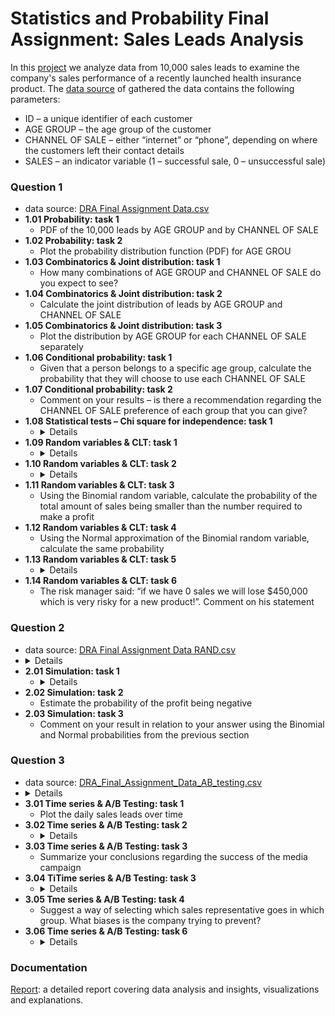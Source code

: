 # Statistics and Probability Final Assignment: Sales Leads Analysis
In this [project](https://github.com/Rina-Irene-arch/Statistics_and_Probability_Sales_Leads_Analysis/blob/main/Statistics_and_Probability_Sales_Leads_Analysis.ipynb) we analyze data from 10,000 sales leads to examine the company's sales performance of a recently launched health insurance product.
The [data source](https://github.com/Rina-Irene-arch/Statistics_and_Probability_NAYA_Assignment/blob/main/DRA%20Final%20Assignment%20Data.csv) of gathered the data contains the following parameters:
- ID – a unique identifier of each customer
- AGE GROUP – the age group of the customer
- CHANNEL OF SALE – either “internet” or “phone”, depending on where the customers left their contact
details
- SALES – an indicator variable (1 – successful sale, 0 – unsuccessful sale)
### Question 1
- data source: [DRA Final Assignment Data.csv](https://github.com/Rina-Irene-arch/Statistics_and_Probability_NAYA_Assignment/blob/main/DRA%20Final%20Assignment%20Data.csv)
- **1.01 Probability: task 1**
   - PDF of the 10,000 leads by AGE GROUP and by CHANNEL OF SALE
- **1.02 Probability: task 2**
   - Plot the probability distribution function (PDF) for AGE GROU
- **1.03 Combinatorics & Joint distribution: task 1**
   - How many combinations of AGE GROUP and CHANNEL OF SALE do you expect to see?
- **1.04 Combinatorics & Joint distribution: task 2**
   - Calculate the joint distribution of leads by AGE GROUP and CHANNEL OF SALE
- **1.05 Combinatorics & Joint distribution: task 3**
   - Plot the distribution by AGE GROUP for each CHANNEL OF SALE separately
- **1.06 Conditional probability: task 1**
   - Given that a person belongs to a specific age group, calculate the probability that they will choose to use each CHANNEL OF SALE 
- **1.07 Conditional probability: task 2**
   - Comment on your results – is there a recommendation regarding the CHANNEL OF SALE preference of each group that you can give?
- **1.08 Statistical tests – Chi square for independence: task 1**
   - <details>
      The company wishes to examine the dependence/independence between the choice of CHANNEL OF SALE and the SALES indicator.<br>
      Perform a Chi square test of independence between CHANNEL OF SALE and the SALES indicator.<br>
      - What are the null and alternative hypotheses of this test?<br>
      - Calculate the P-value of the test and state your conclusion at a 5% significance level and at a 1% significance level.
- **1.09 Random variables & CLT: task 1**
   - <details>
      The company wishes to calculate its expected profit:<br>
      - It spends 45$ on acquiring each sales lead<br>
      - Price of each sale is 86$<br>
      Calculate the minimal number of sales (out of 10,000 leads) required to make a profit
- **1.10 Random variables & CLT: task 2**
   - <details>
      The company decides to model the total amount of sales using a Binomial random variable<br>
      - Where n=10,000<br>
      - And p is estimated from the SALES column<br>
      Estimate the value of p
- **1.11 Random variables & CLT: task 3**
   - Using the Binomial random variable, calculate the probability of the total amount of sales being smaller than the number required to make a profit
- **1.12 Random variables & CLT: task 4**
   - Using the Normal approximation of the Binomial random variable, calculate the same probability
- **1.13 Random variables & CLT: task 5**
   - <details>
      Plot the two distributions together – Binomial as bars, Normal as line (you may choose the Xaxis range which is best suitable for your plot). Comment on the appropriateness of the approximation
- **1.14 Random variables & CLT: task 6**
   - The risk manager said: “if we have 0 sales we will lose $450,000 which is very risky for a new product!”. Comment on his statement
### Question 2 
- data source: [DRA Final Assignment Data RAND.csv](https://github.com/Rina-Irene-arch/Statistics_and_Probability_NAYA_Assignment_Sales_Leads_Analysis/blob/main/DRA%20Final%20Assignment%20Data%20RAND.csv)
- <details>
     Simulation<br>
     - The company decided to perform 100 simulations of its potential profit using a Binomial random variable (10,000 Bernoulli variables)<br>
     - Find 10000x100 random variables from a Uniform(0,1) distribution
- **2.01 Simulation: task 1**
   - <details>
      Perform 100 simulations of the possible total profit under these 100 simulations<br>
      - Any number smaller than the estimator for p should be 1 (considered a sale), otherwise it should be 0 (considered no sale)
- **2.02 Simulation: task 2**
   - Estimate the probability of the profit being negative
- **2.03 Simulation: task 3**
   - Comment on your result in relation to your answer using the Binomial and Normal probabilities from the previous section
### Question 3
- data source: [DRA_Final_Assignment_Data_AB_testing.csv](https://github.com/Rina-Irene-arch/Statistics_and_Probability_NAYA_Assignment_Sales_Leads_Analysis/blob/main/DRA_Final_Assignment_Data_AB_testing.csv)
- <details>
     Time series & A/B Testing<br>
     The company decided to launch a media campaign to increase leads:
     - It launched an extensive media campaign during January and February of 2022
     - It tracked daily sales leads for 4 months, to assess the prolonging effect of the campaign
- **3.01 Time series & A/B Testing: task 1**
   - Plot the daily sales leads over time
- **3.02 Time series & A/B Testing: task 2**
    - <details>
      Comment on the existence of:<br>
      - Trends<br>
      - Seasonality<br>
      - Random variability<br>
      - Irregularities & Outliers<br>
- **3.03 Time series & A/B Testing: task 3**
   - Summarize your conclusions regarding the success of the media campaign
- **3.04 TiTime series & A/B Testing: task 3**
    - <details>
      The company has also decided to improve sales rates by having sales managers review the sales team’s performance every 2 weeks, starting January 2022.<br>
      The managers will listen to past recorded calls with potential customers, give feedback and present their conclusions regarding possible improvements in the sales process to the staff every 2 weeks.<br>
      In order to test the effect of the potential improvement in sales practices the company has decided to conduct an A/B test, where half of the staff will receive feedback and the other half will not.<br>
      Exclude days where the company is not working and there are no sales
- **3.05 Tme series & A/B Testing: task 4**
    - Suggest a way of selecting which sales representative goes in which group. What biases is the company trying to prevent?
- **3.06 Time series & A/B Testing: task 6**
    - <details>
      Measure the differences in sales performance during the A/B test:<br>
      - By calculating means for both groups<br>
      - By plotting the sales rates over time<br>
      - By suggesting a suitable statistical test
### Documentation
[Report](https://github.com/Rina-Irene-arch/Statistics_and_Probability_NAYA_Assignment_Sales_Leads_Analysis/blob/main/Naya_DRA_Statistics_Final_Assignment_Rina_Rafalski_A_Fin.pdf): a detailed report covering data analysis and insights, visualizations and explanations.       
